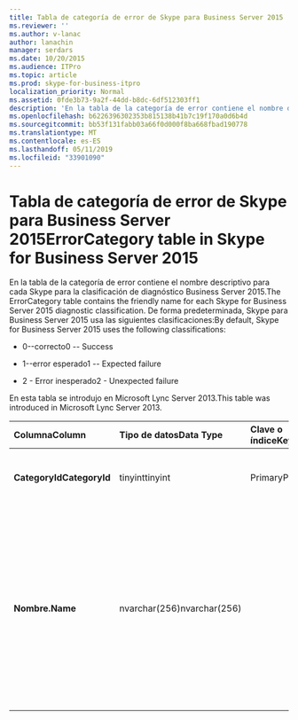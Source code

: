 ```yaml
---
title: Tabla de categoría de error de Skype para Business Server 2015
ms.reviewer: ''
ms.author: v-lanac
author: lanachin
manager: serdars
ms.date: 10/20/2015
ms.audience: ITPro
ms.topic: article
ms.prod: skype-for-business-itpro
localization_priority: Normal
ms.assetid: 0fde3b73-9a2f-44dd-b8dc-6df512303ff1
description: 'En la tabla de la categoría de error contiene el nombre descriptivo para cada Skype para la clasificación de diagnóstico Business Server 2015. De forma predeterminada, Skype para Business Server 2015 usa las siguientes clasificaciones:'
ms.openlocfilehash: b6226396302353b815138b41b7c19f170a0d6b4d
ms.sourcegitcommit: bb53f131fabb03a66f0d000f8ba668fbad190778
ms.translationtype: MT
ms.contentlocale: es-ES
ms.lasthandoff: 05/11/2019
ms.locfileid: "33901090"
---
```

# <a name="errorcategory-table-in-skype-for-business-server-2015"></a><span data-ttu-id="5ac32-104">Tabla de categoría de error de Skype para Business Server 2015</span><span class="sxs-lookup"><span data-stu-id="5ac32-104">ErrorCategory table in Skype for Business Server 2015</span></span>
 
<span data-ttu-id="5ac32-105">En la tabla de la categoría de error contiene el nombre descriptivo para cada Skype para la clasificación de diagnóstico Business Server 2015.</span><span class="sxs-lookup"><span data-stu-id="5ac32-105">The ErrorCategory table contains the friendly name for each Skype for Business Server 2015 diagnostic classification.</span></span> <span data-ttu-id="5ac32-106">De forma predeterminada, Skype para Business Server 2015 usa las siguientes clasificaciones:</span><span class="sxs-lookup"><span data-stu-id="5ac32-106">By default, Skype for Business Server 2015 uses the following classifications:</span></span>
  
- <span data-ttu-id="5ac32-107">0--correcto</span><span class="sxs-lookup"><span data-stu-id="5ac32-107">0 -- Success</span></span>
    
- <span data-ttu-id="5ac32-108">1--error esperado</span><span class="sxs-lookup"><span data-stu-id="5ac32-108">1 -- Expected failure</span></span>
    
- <span data-ttu-id="5ac32-109">2 - Error inesperado</span><span class="sxs-lookup"><span data-stu-id="5ac32-109">2 - Unexpected failure</span></span>
    
<span data-ttu-id="5ac32-110">En esta tabla se introdujo en Microsoft Lync Server 2013.</span><span class="sxs-lookup"><span data-stu-id="5ac32-110">This table was introduced in Microsoft Lync Server 2013.</span></span>
  
|<span data-ttu-id="5ac32-111">**Columna**</span><span class="sxs-lookup"><span data-stu-id="5ac32-111">**Column**</span></span>|<span data-ttu-id="5ac32-112">**Tipo de datos**</span><span class="sxs-lookup"><span data-stu-id="5ac32-112">**Data Type**</span></span>|<span data-ttu-id="5ac32-113">**Clave o índice**</span><span class="sxs-lookup"><span data-stu-id="5ac32-113">**Key/Index**</span></span>|<span data-ttu-id="5ac32-114">**Detalles**</span><span class="sxs-lookup"><span data-stu-id="5ac32-114">**Details**</span></span>|
|:-----|:-----|:-----|:-----|
|<span data-ttu-id="5ac32-115">**CategoryId**</span><span class="sxs-lookup"><span data-stu-id="5ac32-115">**CategoryId**</span></span> <br/> |<span data-ttu-id="5ac32-116">tinyint</span><span class="sxs-lookup"><span data-stu-id="5ac32-116">tinyint</span></span>  <br/> |<span data-ttu-id="5ac32-117">Primary</span><span class="sxs-lookup"><span data-stu-id="5ac32-117">Primary</span></span>  <br/> |<span data-ttu-id="5ac32-118">Identificador único para la clasificación.</span><span class="sxs-lookup"><span data-stu-id="5ac32-118">Unique identifier for the classification.</span></span>  <br/> |
|<span data-ttu-id="5ac32-119">**Nombre.**</span><span class="sxs-lookup"><span data-stu-id="5ac32-119">**Name**</span></span> <br/> |<span data-ttu-id="5ac32-120">nvarchar(256)</span><span class="sxs-lookup"><span data-stu-id="5ac32-120">nvarchar(256)</span></span>  <br/> || <span data-ttu-id="5ac32-121">Valor y nombre descriptivo asignado a la clasificación.</span><span class="sxs-lookup"><span data-stu-id="5ac32-121">Value and friendly name assigned to the classification.</span></span> <span data-ttu-id="5ac32-122">Los valores permitidos son:</span><span class="sxs-lookup"><span data-stu-id="5ac32-122">Allowed values are:</span></span> <br/>  <span data-ttu-id="5ac32-123">0--correcto</span><span class="sxs-lookup"><span data-stu-id="5ac32-123">0 -- Success</span></span> <br/>  <span data-ttu-id="5ac32-124">1--error esperado</span><span class="sxs-lookup"><span data-stu-id="5ac32-124">1 -- Expected failure</span></span> <br/>  <span data-ttu-id="5ac32-125">2 - Error inesperado</span><span class="sxs-lookup"><span data-stu-id="5ac32-125">2 - Unexpected failure</span></span> <br/> |
   

